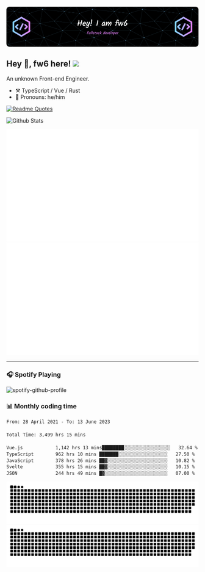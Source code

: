 ![Header](github-header-image.png)

## Hey 👋, fw6 here! <img src="https://github.githubassets.com/images/mona-whisper.gif" height="24" />


An unknown Front-end Engineer.

-   :hammer_and_pick: TypeScript / Vue / Rust
-   :man: Pronouns: he/him


[![Readme Quotes](https://quotes-github-readme.vercel.app/api?type=horizontal&theme=algolia)](https://github.com/piyushsuthar/github-readme-quotes)



![Github Stats](https://github-readme-stats.vercel.app/api?username=fw6&bg_color=30,e96443,904e95&title_color=fff&text_color=fff)

![](https://raw.githubusercontent.com/fw6/github-stats-transparent/output/generated/overview.svg)
![](https://raw.githubusercontent.com/fw6/github-stats-transparent/output/generated/languages.svg)


---

### 🎧 Spotify Playing

<!-- ![spotify-github-profile](/img/default.svg) -->

![spotify-github-profile](https://spotify-github-profile.vercel.app/api/view.svg?uid=r6wn4hdvypv0lkzyrj0e0pjct&cover_image=true&theme=default&show_offline=true&background_color=9a10ad&interchange=true&bar_color_cover=true)



### :bar_chart: Monthly coding time 

<!--START_SECTION:waka-->

```txt
From: 28 April 2021 - To: 13 June 2023

Total Time: 3,499 hrs 15 mins

Vue.js            1,142 hrs 13 mins████████░░░░░░░░░░░░░░░░░   32.64 %
TypeScript        962 hrs 10 mins ███████░░░░░░░░░░░░░░░░░░   27.50 %
JavaScript        378 hrs 26 mins ██▓░░░░░░░░░░░░░░░░░░░░░░   10.82 %
Svelte            355 hrs 15 mins ██▓░░░░░░░░░░░░░░░░░░░░░░   10.15 %
JSON              244 hrs 49 mins █▓░░░░░░░░░░░░░░░░░░░░░░░   07.00 %
```

<!--END_SECTION:waka-->




![github contribution grid snake animation](https://raw.githubusercontent.com/platane/platane/output/github-contribution-grid-snake-dark.svg#gh-dark-mode-only)![github contribution grid snake animation](https://raw.githubusercontent.com/platane/platane/output/github-contribution-grid-snake.svg#gh-light-mode-only)
